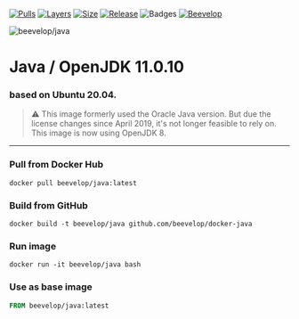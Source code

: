[![Pulls](https://shields.beevelop.com/docker/pulls/beevelop/java.svg?style=flat-square)](https://links.beevelop.com/d-java)
[![Layers](https://shields.beevelop.com/docker/image/layers/beevelop/java/latest.svg?style=flat-square)](https://links.beevelop.com/d-java)
[![Size](https://shields.beevelop.com/docker/image/size/beevelop/java/latest.svg?style=flat-square)](https://links.beevelop.com/d-java)
[![Release](https://shields.beevelop.com/github/release/beevelop/docker-java.svg?style=flat-square)](https://github.com/beevelop/docker-java/releases)
![Badges](https://shields.beevelop.com/badge/badges-7-brightgreen.svg?style=flat-square)
[![Beevelop](https://links.beevelop.com/honey-badge)](https://beevelop.com)


![beevelop/java](/icon.png?raw=true)
# Java / OpenJDK 11.0.10
### based on Ubuntu 20.04.
> ⚠ This image formerly used the Oracle Java version. But due the license changes since April 2019, it's not longer feasible to rely on. This image is now using OpenJDK 8.
----
### Pull from Docker Hub
```
docker pull beevelop/java:latest
```

### Build from GitHub
```
docker build -t beevelop/java github.com/beevelop/docker-java
```

### Run image
```
docker run -it beevelop/java bash
```

### Use as base image
```Dockerfile
FROM beevelop/java:latest
```
